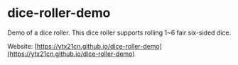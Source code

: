 # dice-roller-demo
Demo of a dice roller. This dice roller supports rolling 1~6 fair six-sided dice.

Website: [https://ytx21cn.github.io/dice-roller-demo](https://ytx21cn.github.io/dice-roller-demo)